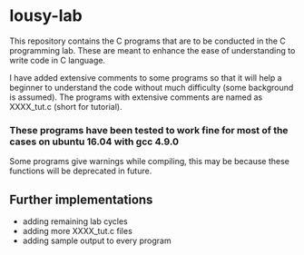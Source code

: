 # lousy-lab

This repository contains the C programs that are to be conducted in the C programming lab. These are meant to enhance the ease of understanding to write code in C language. 

I have added extensive comments to some programs so that it will help a beginner to understand the code without much difficulty (some background is assumed). The programs with extensive comments are named as XXXX_tut.c (short for tutorial).

### These programs have been tested to work fine for most of the cases on ubuntu 16.04 with gcc 4.9.0
Some programs give warnings while compiling, this may be because these functions will be deprecated in future.  

## Further implementations
- adding remaining lab cycles
- adding more XXXX_tut.c files
- adding sample output to every program
